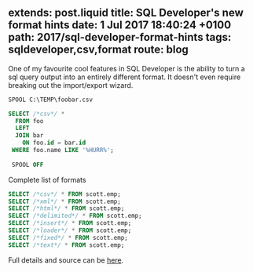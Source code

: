 extends: post.liquid
title: SQL Developer's new format hints
date: 1 Jul 2017 18:40:24 +0100
path: 2017/sql-developer-format-hints
tags: sqldeveloper,csv,format
route: blog
---
One of my favourite cool features in SQL Developer is the ability to turn a sql
query output into an entirely different format. It doesn't even require 
breaking out the import/export wizard.

```sql
SPOOL C:\TEMP\foobar.csv

SELECT /*csv*/ *
  FROM foo
  LEFT
  JOIN bar
    ON foo.id = bar.id
 WHERE foo.name LIKE '%HURR%';
 
 SPOOL OFF
```

Complete list of formats

```sql
SELECT /*csv*/ * FROM scott.emp;
SELECT /*xml*/ * FROM scott.emp;
SELECT /*html*/ * FROM scott.emp;
SELECT /*delimited*/ * FROM scott.emp;
SELECT /*insert*/ * FROM scott.emp;
SELECT /*loader*/ * FROM scott.emp;
SELECT /*fixed*/ * FROM scott.emp;
SELECT /*text*/ * FROM scott.emp;
```

Full details and source can be  [here](http://www.thatjeffsmith.com/archive/2012/05/formatting-query-results-to-csv-in-oracle-sql-developer/).
